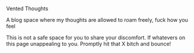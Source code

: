 <h>Vented Thoughts</h>
<p>A blog space where my thoughts are allowed to roam freely, fuck how you feel</p>
<p>This is not a safe space for you to share your discomfort. If whatevers on this page unappealing to you. Promptly hit that X bitch and bounce!</p>
